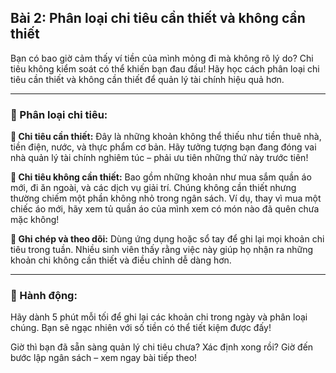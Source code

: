 ## Bài 2: Phân loại chi tiêu cần thiết và không cần thiết

Bạn có bao giờ cảm thấy ví tiền của mình mỏng đi mà không rõ lý do? Chi tiêu không kiểm soát có thể khiến bạn đau đầu! Hãy học cách phân loại chi tiêu cần thiết và không cần thiết để quản lý tài chính hiệu quả hơn.

---

### 📌 Phân loại chi tiêu:

**🔹 Chi tiêu cần thiết:**
Đây là những khoản không thể thiếu như tiền thuê nhà, tiền điện, nước, và thực phẩm cơ bản. Hãy tưởng tượng bạn đang đóng vai nhà quản lý tài chính nghiêm túc – phải ưu tiên những thứ này trước tiên!

**🔹 Chi tiêu không cần thiết:**
Bao gồm những khoản như mua sắm quần áo mới, đi ăn ngoài, và các dịch vụ giải trí. Chúng không cần thiết nhưng thường chiếm một phần không nhỏ trong ngân sách. Ví dụ, thay vì mua một chiếc áo mới, hãy xem tủ quần áo của mình xem có món nào đã quên chưa mặc không!

**🔹 Ghi chép và theo dõi:**
Dùng ứng dụng hoặc sổ tay để ghi lại mọi khoản chi tiêu trong tuần. Nhiều sinh viên thấy rằng việc này giúp họ nhận ra những khoản chi không cần thiết và điều chỉnh dễ dàng hơn.

---

### 🚀 Hành động:

Hãy dành 5 phút mỗi tối để ghi lại các khoản chi trong ngày và phân loại chúng. Bạn sẽ ngạc nhiên với số tiền có thể tiết kiệm được đấy!

Giờ thì bạn đã sẵn sàng quản lý chi tiêu chưa? Xác định xong rồi? Giờ đến bước lập ngân sách – xem ngay bài tiếp theo!